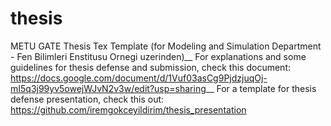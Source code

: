 # thesis
METU GATE Thesis Tex Template (for Modeling and Simulation Department - Fen Bilimleri Enstitusu Ornegi uzerinden)__
For explanations and some guidelines for thesis defense and submission, check this document: https://docs.google.com/document/d/1Vuf03asCg9PjdzjuqOj-mI5q3j99yv5owejWJvN2v3w/edit?usp=sharing__
For a template for thesis defense presentation, check this out: https://github.com/iremgokceyildirim/thesis_presentation


